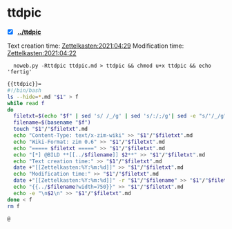 # ttdpic

- [X] **[../ttdpic](./ttdpic)**

Text creation time:
[Zettelkasten:2021:04:29]()
Modification time:
[Zettelkasten:2021:04:22]()

``  noweb.py -Rttdpic ttdpic.md > ttdpic && chmod u+x ttdpic && echo 'fertig'``

```bash
{{ttdpic}}=
#!/bin/bash
ls --hide=*.md "$1" > f
while read f
do
  filetxt=$(echo "$f" | sed 's/ /_/g' | sed 's/:/;/g'| sed -e "s/'/_/g" | sed 's/\"//g')
  filename=$(basename "$f")
  touch "$1"/"$filetxt".md
  echo "Content-Type: text/x-zim-wiki" >> "$1"/"$filetxt".md
  echo "Wiki-Format: zim 0.6" >> "$1"/"$filetxt".md
  echo "===== $filetxt =====" >> "$1"/"$filetxt".md
  echo "[*] @BILD **[[../$filename]] $2**" >> "$1"/"$filetxt".md
  echo "Text creation time:" >> "$1"/"$filetxt".md
  date +"[[Zettelkasten:%Y:%m:%d]]" >> "$1"/"$filetxt".md
  echo "Modification time:" >> "$1"/"$filetxt".md
  date +"[[Zettelkasten:%Y:%m:%d]]" -r "$1"/"$filename" >> "$1"/"$filetxt".md
  echo "{{../$filename?width=750}}" >> "$1"/"$filetxt".md
  echo -e "\n$2\n" >> "$1"/"$filetxt".md
done < f
rm f

@
```






